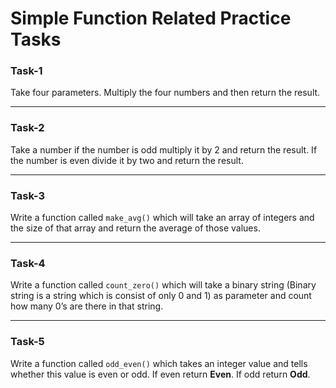 # Simple Function Related Practice Tasks

### Task-1  
Take four parameters. Multiply the four numbers and then return the result.

---

### Task-2
Take a number if the number is odd multiply it by 2 and return the result. If the number is even divide it by two and return the result.

---

### Task-3
Write a function called `make_avg()` which will take an array of integers and the size of that array and return the average of those values.

---

### Task-4  
Write a function called `count_zero()` which will take a binary string (Binary string is a string which is consist of only 0 and 1) as parameter and count how many 0’s are there in that string.

---

### Task-5 
Write a function called `odd_even()` which takes an integer value and tells whether this value is even or odd. If even return **Even**. If odd return **Odd**.
